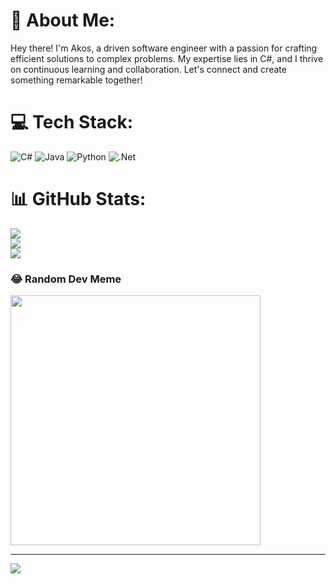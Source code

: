 # 💫 About Me:
Hey there! I'm Akos, a driven software engineer with a passion for crafting efficient solutions to complex problems. My expertise lies in C#, and I thrive on continuous learning and collaboration. Let's connect and create something remarkable together!


# 💻 Tech Stack:
![C#](https://img.shields.io/badge/c%23-%23239120.svg?style=flat&logo=csharp&logoColor=white) ![Java](https://img.shields.io/badge/java-%23ED8B00.svg?style=flat&logo=openjdk&logoColor=white) ![Python](https://img.shields.io/badge/python-3670A0?style=flat&logo=python&logoColor=ffdd54) ![.Net](https://img.shields.io/badge/.NET-5C2D91?style=flat&logo=.net&logoColor=white)
# 📊 GitHub Stats:
![](https://github-readme-stats.vercel.app/api?username=akoskissak&theme=dark&hide_border=false&include_all_commits=false&count_private=false)<br/>
![](https://github-readme-streak-stats.herokuapp.com/?user=akoskissak&theme=dark&hide_border=false)<br/>
![](https://github-readme-stats.vercel.app/api/top-langs/?username=akoskissak&theme=dark&hide_border=false&include_all_commits=false&count_private=false&layout=compact)

### 😂 Random Dev Meme
<img src='https://randommeme-five.vercel.app/' style="height: 400px;"/>

---
[![](https://visitcount.itsvg.in/api?id=akoskissak&icon=0&color=0)](https://visitcount.itsvg.in)
